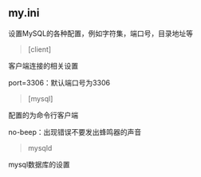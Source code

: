

## my.ini

 设置MySQL的各种配置，例如字符集，端口号，目录地址等

> [client]

客户端连接的相关设置

port=3306：默认端口号为3306

> [mysql]

配置的为命令行客户端

no-beep：出现错误不要发出蜂鸣器的声音

> mysqld

mysql数据库的设置

